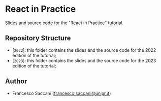 # React in Practice

Slides and source code for the "React in Practice" tutorial.

## Repository Structure

- [`2022`]: this folder contains the slides and the source code for the 2022 edition of the tutorial;
- [`2023`]: this folder contains the slides and the source code for the 2023 edition of the tutorial;

## Author

- Francesco Saccani (francesco.saccani@unipr.it)
